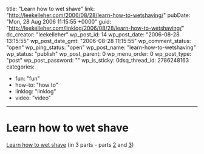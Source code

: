 title: "Learn how to wet shave"
link: "http://leekelleher.com/2006/08/28/learn-how-to-wetshaving/"
pubDate: "Mon, 28 Aug 2006 11:15:55 +0000"
guid: "http://leekelleher.com/linklog/2006/08/28/learn-how-to-wetshaving/"
dc_creator: "leekelleher"
wp_post_id: 14
wp_post_date: "2006-08-28 13:15:55"
wp_post_date_gmt: "2006-08-28 11:15:55"
wp_comment_status: "open"
wp_ping_status: "open"
wp_post_name: "learn-how-to-wetshaving"
wp_status: "publish"
wp_post_parent: 0
wp_menu_order: 0
wp_post_type: "post"
wp_post_password: ""
wp_is_sticky: 0dsq_thread_id: 2786248163
categories:
  - fun: "fun"
  - how-to: "how to"
  - linklog: "linklog"
  - video: "video"

---

# Learn how to wet shave

<a href="http://www.youtube.com/watch?v=xjhIy9rgWQU&mode=related&search=">Learn how to wet shave</a> (in 3 parts - parts <a href="http://www.youtube.com/watch?v=y4ezJNJfygw&mode=related&search=">2</a> and <a href="http://www.youtube.com/watch?v=wPLfCyGMm9o&mode=related&search=">3</a>)